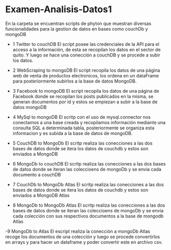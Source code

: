 # Examen-Analisis-Datos1
En la carpeta se encuentran scripts de phyton que muestran diversas funcionalidades para la gestion de datos en bases como couchDb y mongoDB

- 1 Twitter to couchDB
El script posee las credenciales de la API para el acceso a la información, de esta se recopilan los datos en el sector de quito. Y luego se hace una conección a couchDB y se procede a subir los datos. 

- 2 WebScraping to mongoDB
El script recopila los datos de una página web de venta de productos electronicos, los ordena en un dataFrame para posteriormente subirlos a la base de datos MongoDB.

- 3 Facebook to mongoDB
El script recopila los datos de una página de Facebook donde se recopilan los posts publicados en la misma, se generan documentos por id y estos se empiezan a subir a la base de datos mongoDB

- 4 MySql to mongoDB
El scritp con el uso de mysql.connector nos conectamos a una base creada y recopilamos información mediante una consulta SQL a determinada tabla, posteriormente se organiza esta informacion y es subida a la base de datos de mongoDB. 

- 5 CouchDB to MongoDb
El scritp realiza las conecciones a las dos bases de datos donde se itera los datos de couchdb   y estos son enviados a MongoDB

- 6 MongoDb to couchDB
El scritp realiza las conecciones a las dos bases de datos donde se iteran las coleccioens de mongoDb y se envia cada documento a couchDB

- 7 CouchDb to MongoDb Atlas 
El scritp realiza las conecciones a las dos bases de datos donde se itera los datos de couchdb   y estos son enviados a MongoDB Atlas 

- 8 MongoDb to MongoDb Atlas 
El scritp realiza las conecciones a las dos bases de datos donde se iteran las coleccioens de mongoDb y se envia cada colección con sus respectivos documentos a la base de mongodb Atlas 

-9 MongoDb to Atlas 
El escript realiza la conección a mongoDb Atlas recoge los documentos de una colección y luego se procede convertirlos en arrays y para hacer un dataframe y poder convertir este en archivo csv.
